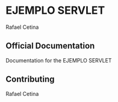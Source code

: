 # EJEMPLO SERVLET


Rafael Cetina
## Official Documentation

Documentation for the EJEMPLO SERVLET

## Contributing
Rafael Cetina